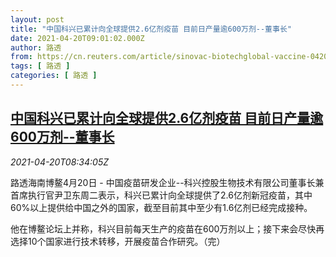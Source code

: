 ```yaml
---
layout: post
title: "中国科兴已累计向全球提供2.6亿剂疫苗 目前日产量逾600万剂--董事长"
date: 2021-04-20T09:01:02.000Z
author: 路透
from: https://cn.reuters.com/article/sinovac-biotechglobal-vaccine-0420-idCNKBS2C70VQ
tags: [ 路透 ]
categories: [ 路透 ]
---
```

<!--1618909262000-->
[中国科兴已累计向全球提供2.6亿剂疫苗 目前日产量逾600万剂--董事长](https://cn.reuters.com/article/sinovac-biotechglobal-vaccine-0420-idCNKBS2C70VQ)
------

<div>
<div><i>2021-04-20T08:34:05Z</i></div><p>路透海南博鳌4月20日 - 中国疫苗研发企业--科兴控股生物技术有限公司董事长兼首席执行官尹卫东周二表示，科兴已累计向全球提供了2.6亿剂新冠疫苗，其中60%以上提供给中国之外的国家，截至目前其中至少有1.6亿剂已经完成接种。</p><p>他在博鳌论坛上并称，科兴目前每天生产的疫苗在600万剂以上；接下来会尽快再选择10个国家进行技术转移，开展疫苗合作研究。（完）</p>
</div>
